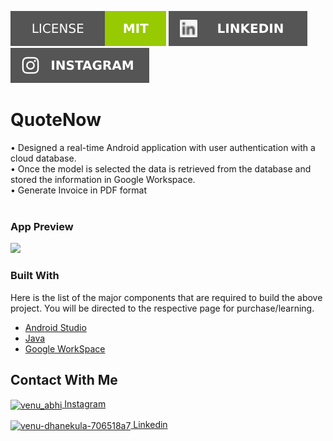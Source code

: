 [![MIT License][license-shield]][license-url]
[![LinkedIn][linkedin-shield]][linkedin-url]
[![Instagram][Instagram-shield]][Instagram-url]



# QuoteNow

• Designed a real-time Android application with user authentication with a cloud database.
<br>
• Once the model is selected the data is retrieved from the database and stored the information in Google Workspace.
<br>
• Generate Invoice in PDF format
<a>
<br>
<br>
</a>
### App Preview
<a >
      <img src="Media/appWorking.gif" >
</a> 

### Built With
Here is the list of the major components that are required to build the above project.
You will be directed to the respective page for purchase/learning.
* [Android Studio](https://developer.android.com/studio?gclid=EAIaIQobChMI8YnLx9exgQMVmx6DAx1hjwr_EAAYASAAEgJbMfD_BwE&gclsrc=aw.ds)
* [Java](https://dev.java/learn/)
* [Google WorkSpace](https://workspace.google.com/intl/en_in/lp/business/?utm_source=google&utm_medium=cpc&utm_campaign=1605214-Workspace-APAC-IN-en-BKWS-EXA-HV&utm_content=text-ad-none-none-DEV_c-CRE_608675944021-ADGP_Hybrid%20%7C%20BKWS%20-%20EXA%20%7C%20Txt_Workspace-KWID_43700071931905343-kwd-1165071827472&userloc_9301176-network_g&utm_term=KW_google%20workspace&gad=1&gclid=EAIaIQobChMIwveGm9ixgQMV4oJmAh3s0QHuEAAYASAAEgJmivD_BwE&gclsrc=aw.ds)


<!-- CONTACT -->
## Contact With Me

<p align="left">
<a href="https://instagram.com/venu_abhi" target="blank"><img align="center" src="https://raw.githubusercontent.com/rahuldkjain/github-profile-readme-generator/master/src/images/icons/Social/instagram.svg" alt="venu_abhi" height="30" width="40" /> Instagram</a>
  
<br />
  
<a href="https://linkedin.com/in/venu-dhanekula-706518a7" target="blank"><img align="center" src="https://raw.githubusercontent.com/rahuldkjain/github-profile-readme-generator/master/src/images/icons/Social/linked-in-alt.svg" alt="venu-dhanekula-706518a7" height="30" width="40" /> Linkedin</a>
</p>

<!-- MARKDOWN LINKS & IMAGES -->
[license-shield]: https://github.com/VenuDhanekula/LogoImages/blob/main/LicenceMIT_Logo.svg
[license-url]: https://github.com/VenuDhanekula/FaceFeatureDetection_Python_OpenCV/blob/main/LICENSE

[linkedin-shield]: https://github.com/VenuDhanekula/LogoImages/blob/main/LinkedIn_Logo.svg
[linkedin-url]: https://linkedin.com/in/venu-dhanekula-706518a7

[Instagram-shield]: https://github.com/VenuDhanekula/LogoImages/blob/main/Instagram_Logo.svg
[Instagram-url]: https://instagram.com/venu_abhi
